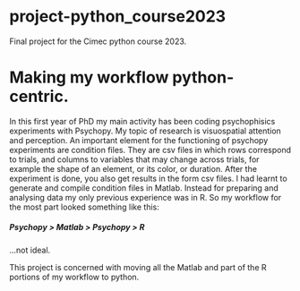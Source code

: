 # project-python_course2023
Final project for the Cimec python course 2023.

# Making my workflow python-centric.

In this first year of PhD my main activity has been coding psychophisics experiments with Psychopy. My topic of research is visuospatial attention and perception. 
An important element for the functioning of psychopy experiments are condition files. They are csv files in which rows correspond to trials, and columns to variables that may change across trials, for example the shape of an element, or its color, or duration. 
After the experiment is done, you also get results in the form csv files. 
I had learnt to generate and compile condition files in Matlab. Instead for preparing and analysing data my only previous experience was in R. 
So my workflow for the most part looked something like this: 
##### Psychopy > Matlab > Psychopy > R 
...not ideal. 

This project is concerned with moving all the Matlab and part of the R portions of my workflow to python. 
